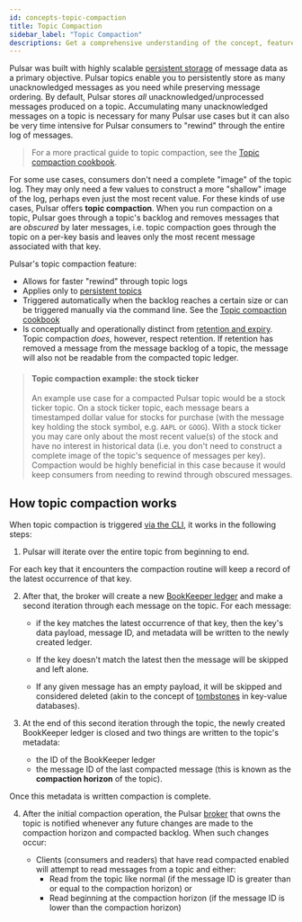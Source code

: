 ```yaml
---
id: concepts-topic-compaction
title: Topic Compaction
sidebar_label: "Topic Compaction"
descriptions: Get a comprehensive understanding of the concept, features and functioning of topic compaction in Apache Pulsar.
---
```


Pulsar was built with highly scalable [persistent storage](concepts-architecture-overview.md#persistent-storage) of message data as a primary objective. Pulsar topics enable you to persistently store as many unacknowledged messages as you need while preserving message ordering. By default, Pulsar stores *all* unacknowledged/unprocessed messages produced on a topic. Accumulating many unacknowledged messages on a topic is necessary for many Pulsar use cases but it can also be very time intensive for Pulsar consumers to "rewind" through the entire log of messages.

> For a more practical guide to topic compaction, see the [Topic compaction cookbook](cookbooks-compaction.md).

For some use cases, consumers don't need a complete "image" of the topic log. They may only need a few values to construct a more "shallow" image of the log, perhaps even just the most recent value. For these kinds of use cases, Pulsar offers **topic compaction**. When you run compaction on a topic, Pulsar goes through a topic's backlog and removes messages that are *obscured* by later messages, i.e. topic compaction goes through the topic on a per-key basis and leaves only the most recent message associated with that key.

Pulsar's topic compaction feature:

* Allows for faster "rewind" through topic logs
* Applies only to [persistent topics](concepts-architecture-overview.md#persistent-storage)
* Triggered automatically when the backlog reaches a certain size or can be triggered manually via the command line. See the [Topic compaction cookbook](cookbooks-compaction.md)
* Is conceptually and operationally distinct from [retention and expiry](concepts-messaging.md#message-retention-and-expiry). Topic compaction *does*, however, respect retention. If retention has removed a message from the message backlog of a topic, the message will also not be readable from the compacted topic ledger.

> #### Topic compaction example: the stock ticker
> An example use case for a compacted Pulsar topic would be a stock ticker topic. On a stock ticker topic, each message bears a timestamped dollar value for stocks for purchase (with the message key holding the stock symbol, e.g. `AAPL` or `GOOG`). With a stock ticker you may care only about the most recent value(s) of the stock and have no interest in historical data (i.e. you don't need to construct a complete image of the topic's sequence of messages per key). Compaction would be highly beneficial in this case because it would keep consumers from needing to rewind through obscured messages.


## How topic compaction works

When topic compaction is triggered [via the CLI](cookbooks-compaction.md), it works in the following steps:

1. Pulsar will iterate over the entire topic from beginning to end.

  For each key that it encounters the compaction routine will keep a record of the latest occurrence of that key.

2. After that, the broker will create a new [BookKeeper ledger](concepts-architecture-overview.md#ledgers) and make a second iteration through each message on the topic. For each message:

    - if the key matches the latest occurrence of that key, then the key's data payload, message ID, and metadata will be written to the newly created ledger. 
  
    - If the key doesn't match the latest then the message will be skipped and left alone. 
  
    - If any given message has an empty payload, it will be skipped and considered deleted (akin to the concept of [tombstones](https://en.wikipedia.org/wiki/Tombstone_(data_store)) in key-value databases). 
  
3. At the end of this second iteration through the topic, the newly created BookKeeper ledger is closed and two things are written to the topic's metadata: 

    - the ID of the BookKeeper ledger
    - the message ID of the last compacted message (this is known as the **compaction horizon** of the topic). 
  
  Once this metadata is written compaction is complete.

4. After the initial compaction operation, the Pulsar [broker](concepts-architecture-overview.md#brokers) that owns the topic is notified whenever any future changes are made to the compaction horizon and compacted backlog. When such changes occur:

    * Clients (consumers and readers) that have read compacted enabled will attempt to read messages from a topic and either:
      * Read from the topic like normal (if the message ID is greater than or equal to the compaction horizon) or
      * Read beginning at the compaction horizon (if the message ID is lower than the compaction horizon)


